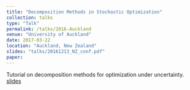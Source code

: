```yaml
---
title: "Decomposition Methods in Stochastic Optimization"
collection: talks
type: "Talk"
permalink: /talks/2016-Auckland
venue: "University of Auckland"
date: 2017-03-22
location: "Auckland, New Zealand"
slides: "talks/20161213_NZ_conf.pdf"
paper: 
---
```

Tutorial on decomposition methods for optimization under uncertainty.
[slides](../files/talks/20161213_NZ_conf.pdf)